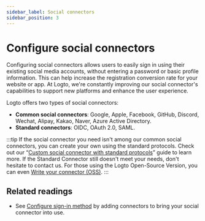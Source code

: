 ```yaml
---
sidebar_label: Social connectors
sidebar_position: 3
---
```


<head>
  <link rel="canonical" href="https://docs.logto.io/connectors/social-connectors/" />
</head>

# Configure social connectors

Configuring social connectors allows users to easily sign in using their existing social media accounts, without entering a password or basic profile information. This can help increase the registration conversion rate for your website or app. At Logto, we're constantly improving our social connector's capabilities to support new platforms and enhance the user experience.

Logto offers two types of social connectors:

- **Common social connectors**: Google, Apple, Facebook, GitHub, Discord, Wechat, Alipay, Kakao, Naver, Azure Active Directory.
- **Standard connectors**: OIDC, OAuth 2.0, SAML.

:::tip
If the social connector you need isn't among our common social connectors, you can create your own using the standard protocols. Check out our “[Custom social connector with standard protocols](./custom-social-connector-with-standard-protocols.md)” guide to learn more.
If the Standard Connector still doesn't meet your needs, don't hesitate to contact us. For those using the Logto Open-Source Version, you can even [Write your connector (OSS)](../../configure-connectors/create-your-connector/README.md).
:::

## Related readings

- See [Configure sign-in method](../../customize-sie/configure-sign-in-methods.mdx) by adding connectors to bring your social connector into use.
